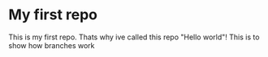 # My first repo
This is my first repo. Thats why ive called this repo "Hello world"!
This is to show how branches work
